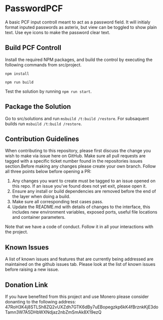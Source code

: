 # PasswordPCF
A basic PCF input controll meant to act as a password field. It will initialy format inputed passwords as asterix, but view can be toggled to show plain text. Use eye icons to make the password clear text. 

## Build PCF Controll
Install the required NPM packages, and build the control by executing the following commands from src/project.

```npm install```

```npm run build```

Test the solution by running ```npm run start```.

## Package the Solution
Go to src/solutions and run ```msbuild /t:build /restore```.
For subsaquent builds run ```msbuild /t:build /restore```.

## Contribution Guidelines
When contributing to this repository, please first discuss the change you wish to make via issue here on GitHub. Make sure all pull requests are tagged with a specific ticket number found in the repositories issues section.Before making any changes please create your own branch. Follow all three points below before opening a PR:
1. Any changes you want to create must be tagged to an issue opened on this repo. If an issue you've found does not yet exit, please open it.
2. Ensure any install or build dependencies are removed before the end of the layer when doing a build.
3. Make sure all corresponding test cases pass.
4. Update the README.md with details of changes to the interface, this includes new environment variables, exposed ports, useful file locations and container parameters.

Note that we have a code of conduct. Follow it in all your interactions with the project.

## Known Issues
A list of known issues and features that are currently being addressed are maintained on the github issues tab. Please look at the list of known issues before raising a new issue.

## Donation Link
If you have benefited from this project and use Monero please consider donanting to the following address:
47RoH3K4j8STLSh8ZQ2vUXZdh7GTK6dBy7uEBopegzkp6kK4fBrznkKjE3doTamn3W7A5DHbWXNdjaz2nbZmSmAk8X19ezQ
